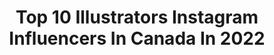 ---
title: Top 10 Illustrators Instagram Influencers In Canada In 2022
description: >-
  Find top illustrators Instagram influencers in Canada in 2022. Most popular hashtags: #portrait #illustration #fashion #digitalart.
platform: Instagram
hits: 107
text_top: Analyze the top-rated Instagram accounts on inBeat.
text_bottom: Our search engine has 107 Instagram influencers like this in Canada for you to contact.
profiles:
  - username: "felice.xu"
    fullname: >-
      Yue Xu 🔸Felice
    bio: >-
      🎨✏️-Character Designer/ Illustrator/ 3D Artist 📵✋-Please don’t Edit my Art! Repost with Credit 🙈✨-Commissions: CLOSED
    location: "Canada"
    followers: 55911
    engagement: 806
    commentsToLikes: 0.022146
    id: ck8t1u468x1it0j78da1h6dxd
    verified: false
    hashtags: "#artchallenge, #mydrawing, #artoftheday, #digitalart"
  - username: "tess.laf"
    fullname: >-
      Tess
    bio: >-
      🎨Artist and illustrator 💗Love everything creative, art and fashion ⭐️#tesslaf 💌 contact@hertruelove.com 🌼 For prints and other cool stuff go to🥰⬇️
    location: "Canada"
    followers: 60627
    engagement: 665
    commentsToLikes: 0.019203
    id: ck601t0dfg4bu0i14lgw6906k
    verified: false
    hashtags: "#digitalsketching, #fashionillustrator, #fashionillustrated, #fashionilustration"
  - username: "ztiromart"
    fullname: >-
      Moritz Cremer
    bio: >-
      22 • Concept Artist/ Illustrator • Vancouver Twitch.tv/ztiromart
    location: "Canada"
    followers: 16596
    engagement: 1785
    commentsToLikes: 0.005868
    id: ckap5zkwpdtxe0i78fkchpbg1
    verified: false
    hashtags: "#girl, #art, #conceptart, #characterdesign"
  - username: "echo.jpge"
    fullname: >-
      Echo Wang
    bio: >-
      🐰Toronto 🎲Graduated from OCADU ☁️Graphic Designer | Illustrator | Blogger | Gamer 📮echo.jpge@gmail.com | DM for collaboration
    location: "Canada"
    followers: 29277
    engagement: 284
    commentsToLikes: 0.027015
    id: ckf5q6bks8bcz0j23jn0z00ut
    verified: false
    hashtags: "#photooftheday, #portrait, #chinese, #ootd"
  - username: "allabouteve6000"
    fullname: >-
      Eve 6000
    bio: >-
      🎨 Art ➡️ @6000creative . Canadian She-Beast. Toronto . Drag Queen . Illustrator Management: @lavenderpromo
    location: "Canada"
    followers: 5662
    engagement: 645
    commentsToLikes: 0.054332
    id: ck5hhigel8e8p0i11qdkiipnf
    verified: false
    hashtags: "#whoisshe, #canadacontinental, #kissmyfatass"
  - username: "nssdzmn"
    fullname: >-
      nessa
    bio: >-
      skier on the us ski team 🍦 emily carr design + illustrator commissions closed 😴 @mmessiness
    location: "Canada"
    followers: 3885
    engagement: 1232
    commentsToLikes: 0.022774
    id: ck5zt1c54zk2m0i14buioy5oh
    verified: false
    hashtags: "#operationhomebody, #spreadlove, #adimated, #bekindtoyourmind"
  - username: "_skalsi"
    fullname: >-
      
    bio: >-
      Graphic Designer | Fashion Designer | Illustrator OCAD U Alumni | GBC Fashion Student Inquiries - contact@skalsi.ca @_khalsi @sukisfilms
    location: "Canada"
    followers: 3446
    engagement: 1137
    commentsToLikes: 0.103405
    id: ck8wftmtug8ov0j78bswrls8t
    verified: false
    hashtags: "#diymask, #nike, #nikeshoes, #reversible"
  - username: "imawonder"
    fullname: >-
      Tina Tran
    bio: >-
      ♥ Toronto Illustrator - tiinaptran@gmail.com ♥ Do NOT copy/repost my work ♥ Personal commissions: closed ♥ Shop, Patreon, YouTube & other links:
    location: "Canada"
    followers: 97816
    engagement: 909
    commentsToLikes: 0.014854
    id: ck0ttm38e3b0o0i19tgjh4t5s
    verified: false
    hashtags: "#zodiacwarriors2020, #acrylicink, #drawthisagain, #artezagouache"
  - username: "ember.marke"
    fullname: >-
      Katherine W.
    bio: >-
      Illustrator and designer 🥨 Draws the brows I wish I had Ongoing project: Farewell My Homeland Boulder, CO 🥨 Commissions status: closed 🥨
    location: "Canada"
    followers: 18135
    engagement: 3215
    commentsToLikes: 0.014305
    id: ckaouj76v0i7c0i78m54e9w1e
    verified: false
    hashtags: "#artistsoninstagram, #digitalart, #digitalillustration, #ocs"
  - username: "sarahskrlj"
    fullname: >-
      S A R A H   S K R L J
    bio: >-
      Designer • Illustrator • Painter 📍Toronto
    location: "Canada"
    followers: 5689
    engagement: 556
    commentsToLikes: 0.102953
    id: ck5hm16bul7h30i11cx19dwn3
    verified: false
    hashtags: "#mccafesocialartgallery, #createathome, #weareallstars, #sponsored"
---